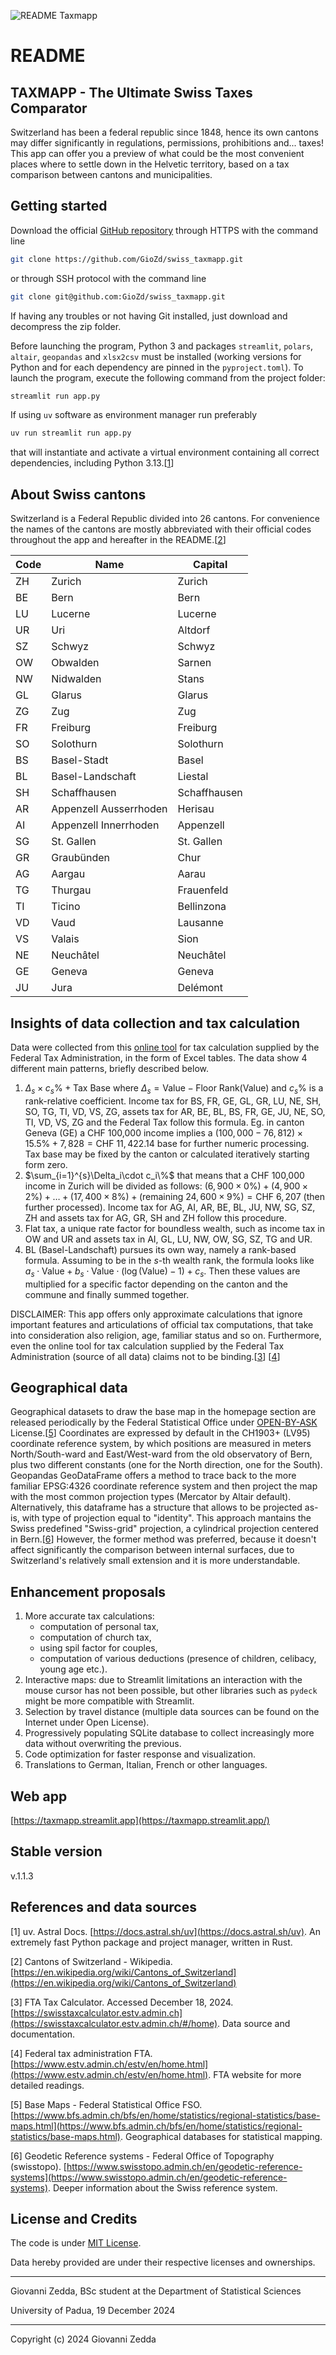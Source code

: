 ![README Taxmapp](elements/taxmapp.svg)
# README
## TAXMAPP - The Ultimate Swiss Taxes Comparator
Switzerland has been a federal republic since 1848, hence its own cantons may differ significantly in regulations, permissions, prohibitions and... taxes!
This app can offer you a preview of what could be the most convenient places where to settle down in the Helvetic territory, based on a tax comparison between cantons and municipalities.

## Getting started
Download the official [GitHub repository](https://github.com/GioZd/swiss_taxmapp) through HTTPS with the command line
```sh
git clone https://github.com/GioZd/swiss_taxmapp.git
```

or through SSH protocol with the command line
```sh
git clone git@github.com:GioZd/swiss_taxmapp.git
```

If having any troubles or not having Git installed, just download and decompress the zip folder.

Before launching the program, Python 3 and packages `streamlit`, `polars`, `altair`, `geopandas` and `xlsx2csv` must be installed (working versions for Python and for each dependency are pinned in the `pyproject.toml`).
To launch the program, execute the following command from the project folder:
```sh
streamlit run app.py
```
If using `uv` software as environment manager run preferably
```sh
uv run streamlit run app.py
```
that will instantiate and activate a virtual environment containing all correct dependencies, including Python 3.13.[[1](#1)]

## About Swiss cantons
Switzerland is a Federal Republic divided into 26 cantons. For convenience the names of the cantons are mostly abbreviated with their official codes throughout the app and hereafter in the README.[[2](#2)]

| Code | Name | Capital |
| ---- | ---- | ------- |
| ZH | Zurich | Zurich |
| BE | Bern | Bern |
| LU | Lucerne | Lucerne |
| UR | Uri | Altdorf |
| SZ | Schwyz | Schwyz |
| OW | Obwalden | Sarnen |
| NW | Nidwalden | Stans |
| GL | Glarus | Glarus |
| ZG | Zug | Zug |
| FR | Freiburg | Freiburg |
| SO | Solothurn | Solothurn |
| BS | Basel-Stadt | Basel |
| BL | Basel-Landschaft | Liestal |
| SH | Schaffhausen | Schaffhausen |
| AR | Appenzell Ausserrhoden | Herisau |
| AI | Appenzell Innerrhoden | Appenzell |
| SG | St. Gallen | St. Gallen |
| GR | Graubünden | Chur |
| AG | Aargau | Aarau |
| TG | Thurgau | Frauenfeld |
| TI | Ticino | Bellinzona |
| VD | Vaud | Lausanne |
| VS | Valais | Sion |
| NE | Neuchâtel | Neuchâtel |
| GE | Geneva | Geneva |
| JU | Jura | Delémont | 


## Insights of data collection and tax calculation

Data were collected from this [online tool](https://swisstaxcalculator.estv.admin.ch/) for tax calculation supplied by the Federal Tax Administration, in the form of Excel tables.
The data show 4 different main patterns, briefly described below.
1. $\Delta_s\times c_s\% + \text{Tax Base}$ where $\Delta_s=\text{Value}-\text{Floor Rank(Value)}$ and $c_s\%$ is a rank-relative coefficient. Income tax for BS, FR, GE, GL, GR, LU, NE, SH, SO, TG, TI, VD, VS, ZG, assets tax for AR, BE, BL, BS, FR, GE, JU, NE, SO, TI, VD, VS, ZG and the Federal Tax follow this formula. Eg. in canton Geneva (GE) a CHF 100,000 income implies a $(100,000-76,812)\times 15.5\% +7,828=\text{CHF } 11,422.14$ base for further numeric processing. Tax base may be fixed by the canton or calculated iteratively starting form zero.
2. $\sum_{i=1}^{s}\Delta_i\cdot c_i\%$ that means that a CHF 100,000 income in Zurich will be divided as follows: $(6,900\times 0\%) + (4,900\times 2\%) + \dots + (17,400\times 8\%) + (\text{remaining }24,600\times 9\%)=\text{CHF }6,207$ (then further processed). Income tax for AG, AI, AR, BE, BL, JU, NW, SG, SZ, ZH and assets tax for AG, GR, SH and ZH follow this procedure.
3. Flat tax, a unique rate factor for boundless wealth, such as income tax in OW and UR and assets tax in AI, GL, LU, NW, OW, SG, SZ, TG and UR.
4. BL (Basel-Landschaft) pursues its own way, namely a rank-based formula. Assuming to be in the $s$-th wealth rank, the formula looks like $a_s\cdot \mathrm{Value}+b_s\cdot\mathrm{Value}\cdot\left(\log(\mathrm{Value}) - 1\right)+c_s$.
Then these values are multiplied for a specific factor depending on the canton and the commune and finally summed together.

DISCLAIMER: This app offers only approximate calculations that ignore important features and articulations of official tax computations, that take into consideration also religion, age, familiar status and so on. Furthermore, even the online tool for tax calculation supplied by the Federal Tax Administration (source of all data) claims not to be binding.[[3](#3)] [[4](#4)]

## Geographical data

Geographical datasets to draw the base map in the homepage section are released periodically by the Federal Statistical Office under [OPEN-BY-ASK](https://www.bfs.admin.ch/bfs/en/home/bfs/bundesamt-statistik/nutzungsbedingungen.html) License.[[5](#5)] Coordinates are expressed by default in the CH1903+ (LV95) coordinate reference system, by which positions are measured in meters North/South-ward and East/West-ward from the old observatory of Bern, plus two different constants (one for the North direction, one for the South). Geopandas GeoDataFrame offers a method to trace back to the more familiar EPSG:4326 coordinate reference system and then project the map with the most common projection types (Mercator by Altair default). Alternatively, this dataframe has a structure that allows to be projected as-is, with type of projection equal to "identity". This approach mantains the Swiss predefined "Swiss-grid" projection, a cylindrical projection centered in Bern.[[6](#6)] However, the former method was preferred, because it doesn't affect significantly the comparison between internal surfaces, due to Switzerland's relatively small extension and it is more understandable.


## Enhancement proposals
1. More accurate tax calculations:
    - computation of personal tax,
    - computation of church tax,
    - using spil factor for couples,
    - computation of various deductions (presence of children, celibacy, young age etc.).
2. Interactive maps: due to Streamlit limitations an interaction with the mouse cursor has not been possible, but other libraries such as `pydeck` might be more compatible with Streamlit.
3. Selection by travel distance (multiple data sources can be found on the Internet under Open License).
4. Progressively populating SQLite database to collect increasingly more data without overwriting the previous.
5. Code optimization for faster response and visualization.
6. Translations to German, Italian, French or other languages.

## Web app
[https://taxmapp.streamlit.app](https://taxmapp.streamlit.app/)

## Stable version
v.1.1.3

## References and data sources
[<a id="1"></a>1] uv. Astral Docs. [https://docs.astral.sh/uv](https://docs.astral.sh/uv). An extremely fast Python package and project manager, written in Rust.

[<a id="2"></a>2] Cantons of Switzerland - Wikipedia. [https://en.wikipedia.org/wiki/Cantons_of_Switzerland](https://en.wikipedia.org/wiki/Cantons_of_Switzerland)

[<a id="3"></a>3] FTA Tax Calculator. Accessed December 18, 2024. [https://swisstaxcalculator.estv.admin.ch](https://swisstaxcalculator.estv.admin.ch/#/home). Data source and documentation.

[<a id="4"></a>4] Federal tax administration FTA. [https://www.estv.admin.ch/estv/en/home.html](https://www.estv.admin.ch/estv/en/home.html). FTA website for more detailed readings.

[<a id="5"></a>5] Base Maps - Federal Statistical Office FSO. [https://www.bfs.admin.ch/bfs/en/home/statistics/regional-statistics/base-maps.html](https://www.bfs.admin.ch/bfs/en/home/statistics/regional-statistics/base-maps.html). Geographical databases for statistical mapping.

[<a id="6"></a>6] Geodetic Reference systems - Federal Office of Topography (swisstopo). [https://www.swisstopo.admin.ch/en/geodetic-reference-systems](https://www.swisstopo.admin.ch/en/geodetic-reference-systems). Deeper information about the Swiss reference system.

## License and Credits
The code is under [MIT License](LICENSE).

Data hereby provided are under their respective licenses and ownerships.

---
Giovanni Zedda, BSc student at the Department of Statistical Sciences

University of Padua, 19 December 2024

---
Copyright (c) 2024 Giovanni Zedda